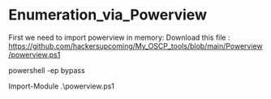 # Enumeration_via_Powerview
First we need to import powerview in memory:
Download this file : https://github.com/hackersupcoming/My_OSCP_tools/blob/main/Powerview/powerview.ps1

powershell -ep bypass

Import-Module .\powerview.ps1
